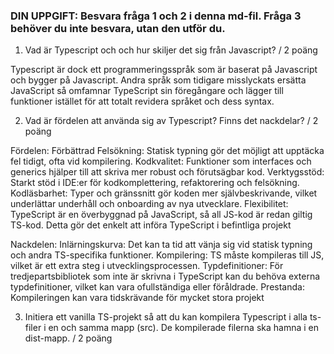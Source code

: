 ### DIN UPPGIFT: Besvara fråga 1 och 2 i denna md-fil. Fråga 3 behöver du inte besvara, utan den utför du.


1. Vad är Typescript och och hur skiljer det sig från Javascript? / 2 poäng

Typescript är dock ett programmeringsspråk som är baserat på Javascript och bygger på Javascript. Andra språk som tidigare misslyckats ersätta JavaScript så omfamnar TypeScript sin föregångare och lägger till funktioner istället för att totalt revidera språket och dess syntax.

2. Vad är fördelen att använda sig av Typescript? Finns det nackdelar? / 2 poäng

Fördelen:
Förbättrad Felsökning: Statisk typning gör det möjligt att upptäcka fel tidigt, ofta vid kompilering.
Kodkvalitet: Funktioner som interfaces och generics hjälper till att skriva mer robust och förutsägbar kod.
Verktygsstöd: Starkt stöd i IDE:er för kodkomplettering, refaktorering och felsökning.
Kodläsbarhet: Typer och gränssnitt gör koden mer självbeskrivande, vilket underlättar underhåll och onboarding av nya utvecklare.
Flexibilitet: TypeScript är en överbyggnad på JavaScript, så all JS-kod är redan giltig TS-kod. Detta gör det enkelt att införa TypeScript i befintliga projekt

Nackdelen:
Inlärningskurva: Det kan ta tid att vänja sig vid statisk typning och andra TS-specifika funktioner.
Kompilering: TS måste kompileras till JS, vilket är ett extra steg i utvecklingsprocessen.
Typdefinitioner: För tredjepartsbibliotek som inte är skrivna i TypeScript kan du behöva externa typdefinitioner, vilket kan vara ofullständiga eller föråldrade.
Prestanda: Kompileringen kan vara tidskrävande för mycket stora projekt

3. Initiera ett vanilla TS-projekt så att du kan kompilera 
 Typescript i alla ts-filer i en och samma mapp (src). De kompilerade filerna ska hamna i en dist-mapp. / 2 poäng